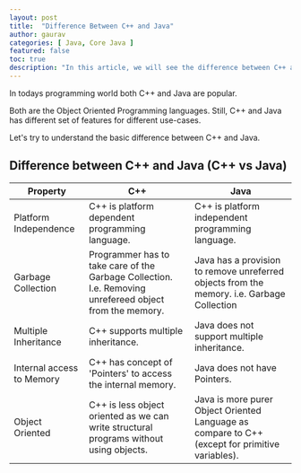 ```yaml
---
layout: post
title:  "Difference Between C++ and Java"
author: gaurav
categories: [ Java, Core Java ]
featured: false
toc: true
description: "In this article, we will see the difference between C++ and Java."
---
```


In todays programming world both C++ and Java are popular. 

Both are the Object Oriented Programming languages. Still, C++ and Java has different set of features for different use-cases.

Let's try to understand the basic difference between C++ and Java.

## Difference between C++ and Java (C++ vs Java)

| Property                  | C++                                                          | Java                                                         |
| ------------------------- | ------------------------------------------------------------ | ------------------------------------------------------------ |
| Platform Independence     | C++ is platform dependent programming language.              | C++ is platform independent programming language.            |
| Garbage Collection        | Programmer has to take care of the Garbage Collection. I.e. Removing unrefereed object from the memory. | Java has a provision to remove unreferred objects from the memory. i.e. Garbage Collection |
| Multiple Inheritance      | C++ supports multiple inheritance.                           | Java does not support multiple inheritance.                  |
| Internal access to Memory | C++ has concept of 'Pointers' to access the internal memory. | Java does not have Pointers.                                 |
| Object Oriented           | C++ is less object oriented as we can write structural programs without using objects. | Java is more purer Object Oriented Language as compare to C++  (except for primitive variables). |

